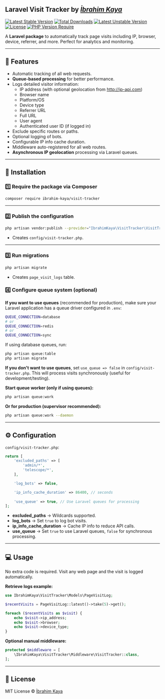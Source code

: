 ## Laravel Visit Tracker by _[İbrahim Kaya](https://ibrahimkaya.dev)_

[![Latest Stable Version](http://poser.pugx.org/ibrahim-kaya/visit-tracker/v)](https://packagist.org/packages/ibrahim-kaya/visit-tracker) [![Total Downloads](http://poser.pugx.org/ibrahim-kaya/visit-tracker/downloads)](https://packagist.org/packages/ibrahim-kaya/visit-tracker) [![Latest Unstable Version](http://poser.pugx.org/ibrahim-kaya/visit-tracker/v/unstable)](https://packagist.org/packages/ibrahim-kaya/visit-tracker) [![License](http://poser.pugx.org/ibrahim-kaya/visit-tracker/license)](https://packagist.org/packages/ibrahim-kaya/visit-tracker) [![PHP Version Require](http://poser.pugx.org/ibrahim-kaya/visit-tracker/require/php)](https://packagist.org/packages/ibrahim-kaya/visit-tracker)

A **Laravel package** to automatically track page visits including IP, browser, device, referrer, and more. Perfect for analytics and monitoring.

---

## 🌟 Features

- Automatic tracking of all web requests.
- **Queue-based processing** for better performance.
- Logs detailed visitor information:
  - IP address (with optional geolocation from http://ip-api.com)
  - Browser name
  - Platform/OS
  - Device type
  - Referrer URL
  - Full URL
  - User agent
  - Authenticated user ID (if logged in)
- Exclude specific routes or paths.
- Optional logging of bots.
- Configurable IP info cache duration.
- Middleware auto-registered for all web routes.
- **Asynchronous IP geolocation** processing via Laravel queues.

---

## 🚀 Installation

### 1️⃣ Require the package via Composer

```bash
composer require ibrahim-kaya/visit-tracker
```

---

### 2️⃣ Publish the configuration

```bash
php artisan vendor:publish --provider="IbrahimKaya\VisitTracker\VisitTrackerServiceProvider" --tag=visit-tracker-config
```

- Creates `config/visit-tracker.php`.

---

### 3️⃣ Run migrations

```bash
php artisan migrate
```

- Creates `page_visit_logs` table.

### 4️⃣ Configure queue system (optional)

**If you want to use queues** (recommended for production), make sure your Laravel application has a queue driver configured in `.env`:

```bash
QUEUE_CONNECTION=database
# or
QUEUE_CONNECTION=redis
# or
QUEUE_CONNECTION=sync
```

If using database queues, run:
```bash
php artisan queue:table
php artisan migrate
```

**If you don't want to use queues**, set `use_queue => false` in `config/visit-tracker.php`. This will process visits synchronously (useful for development/testing).



**Start queue worker (only if using queues):**

```bash
php artisan queue:work
```

**Or for production (supervisor recommended):**

```bash
php artisan queue:work --daemon
```

---

## ⚙️ Configuration

`config/visit-tracker.php`:

```php
return [
    'excluded_paths' => [
        'admin/*',
        'telescope/*',
    ],

    'log_bots' => false,

    'ip_info_cache_duration' => 86400, // seconds
    
    'use_queue' => true, // Use Laravel queues for processing
];
```

- **excluded\_paths** → Wildcards supported.
- **log\_bots** → Set `true` to log bot visits.
- **ip\_info\_cache\_duration** → Cache IP info to reduce API calls.
- **use\_queue** → Set `true` to use Laravel queues, `false` for synchronous processing.

---

## 💻 Usage

No extra code is required. Visit any web page and the visit is logged automatically.


**Retrieve logs example:**

```php
use IbrahimKaya\VisitTracker\Models\PageVisitLog;

$recentVisits = PageVisitLog::latest()->take(5)->get();

foreach ($recentVisits as $visit) {
    echo $visit->ip_address;
    echo $visit->browser;
    echo $visit->device_type;
}
```


**Optional manual middleware:**

```php
protected $middleware = [
    \IbrahimKaya\VisitTracker\Middleware\VisitTracker::class,
];
```


---

## 📜 License

MIT License © [İbrahim Kaya](https://ibrahimkaya.dev)
